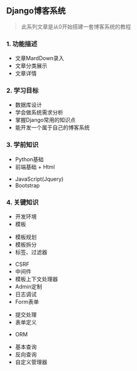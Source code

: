 ## Django博客系统

> 此系列文章是从0开始搭建一套博客系统的教程

### 1. 功能描述
* 文章MardDown录入
* 文章分类展示
* 文章详情

### 2. 学习目标
* 数据库设计
* 学会做系统需求分析
* 掌握Django常用的知识点
* 能开发一个属于自己的博客系统

### 3. 学前知识
* Python基础
* 前端基础 + Html
 + JavaScript(Jquery)
 + Bootstrap

### 4. 关键知识
* 开发环境
* 模板
 + 模板规划
 + 模板拆分
 + 标签、过滤器
* CSRF
* 中间件
* 模板上下文处理器
* Admin定制
* 日志调试
* Form表单
 + 提交处理
 + 表单定义
* ORM
 + 基本查询
 + 反向查询
 + 自定义管理器











 
